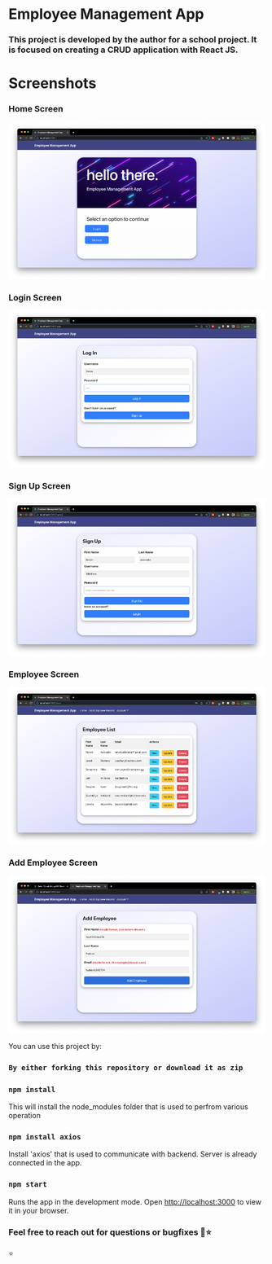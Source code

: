 # Employee Management App
### This project is developed by the author for a school project. It is focused on creating a CRUD application with React JS. 

# Screenshots
### Home Screen
<img src='https://github.com/16bithero/16bithero/blob/main/Home.png'>

### Login Screen
<img src='https://github.com/16bithero/16bithero/blob/main/Login.png'>

### Sign Up Screen
<img src='https://github.com/16bithero/16bithero/blob/main/SignUp.png'>

### Employee Screen
<img src='https://github.com/16bithero/16bithero/blob/main/Employees.png'>

### Add Employee Screen
<img src='https://github.com/16bithero/16bithero/blob/main/AddError.png'>

You can use this project by:

### `By either forking this repository or download it as zip`

### `npm install`
This will install the node_modules folder that is used to perfrom various operation

### `npm install axios`
Install 'axios' that is used to communicate with backend. Server is already connected in the app.

### `npm start`

Runs the app in the development mode.
Open [http://localhost:3000](http://localhost:3000) to view it in your browser.

### Feel free to reach out for questions or bugfixes 💞⭐️
⭐️
